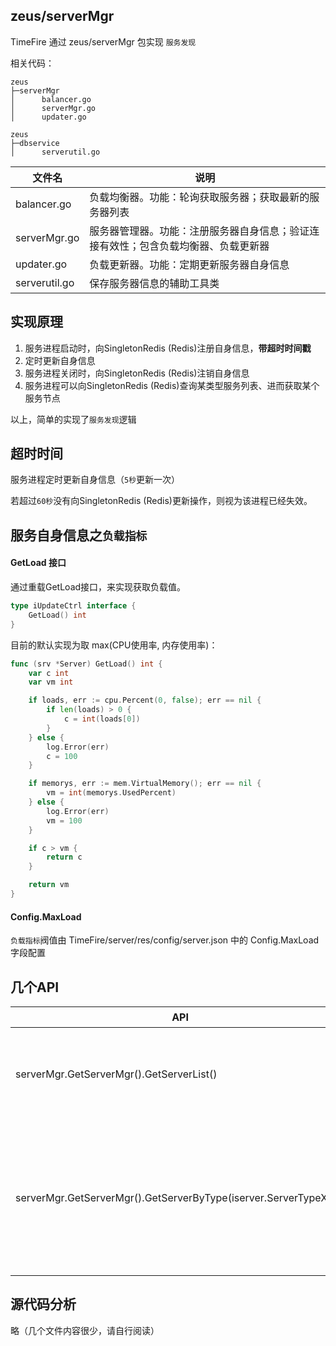 ## zeus/serverMgr

TimeFire 通过 zeus/serverMgr 包实现 `服务发现`

相关代码：

```tree
zeus
├─serverMgr
│      balancer.go
│      serverMgr.go
│      updater.go
```

```tree
zeus
├─dbservice
│      serverutil.go
```

文件名       | 说明
------------ |---------------------
balancer.go  | 负载均衡器。功能：轮询获取服务器；获取最新的服务器列表
serverMgr.go | 服务器管理器。功能：注册服务器自身信息；验证连接有效性；包含负载均衡器、负载更新器
updater.go   | 负载更新器。功能：定期更新服务器自身信息
serverutil.go| 保存服务器信息的辅助工具类


## 实现原理

1. 服务进程启动时，向SingletonRedis (Redis)注册自身信息，**带超时时间戳**
1. 定时更新自身信息
1. 服务进程关闭时，向SingletonRedis (Redis)注销自身信息
1. 服务进程可以向SingletonRedis (Redis)查询某类型服务列表、进而获取某个服务节点

以上，简单的实现了`服务发现`逻辑


## 超时时间

服务进程定时更新自身信息（`5秒`更新一次）

若超过`60秒`没有向SingletonRedis (Redis)更新操作，则视为该进程已经失效。


## 服务自身信息之`负载指标`

#### GetLoad 接口

通过重载GetLoad接口，来实现获取负载值。
```go
type iUpdateCtrl interface {
	GetLoad() int
}
```

目前的默认实现为取 max(CPU使用率, 内存使用率)：
```go
func (srv *Server) GetLoad() int {
	var c int
	var vm int

	if loads, err := cpu.Percent(0, false); err == nil {
		if len(loads) > 0 {
			c = int(loads[0])
		}
	} else {
		log.Error(err)
		c = 100
	}

	if memorys, err := mem.VirtualMemory(); err == nil {
		vm = int(memorys.UsedPercent)
	} else {
		log.Error(err)
		vm = 100
	}

	if c > vm {
		return c
	}

	return vm
}
```


#### Config.MaxLoad

`负载指标`阀值由 TimeFire/server/res/config/server.json 中的 Config.MaxLoad 字段配置


## 几个API

API | 说明
----|------
serverMgr.GetServerMgr().GetServerList() | 获取当前所有服务器列表
serverMgr.GetServerMgr().GetServerByType(iserver.ServerTypeXXX) | 获取某类型的一个有效服务器。（轮询方式）


## 源代码分析

略（几个文件内容很少，请自行阅读）
